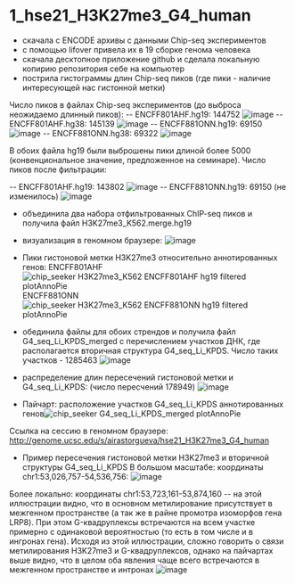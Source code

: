 # 1_hse21_H3K27me3_G4_human
- скачала с ENCODE архивы с данными Chip-seq экспериментов
- с помощью lifover привела их в 19 сборке генома человека
- скачала десктопное приложение github и сделала локальную копирию репозитория себе на компьютер
- пострила гистограммы длин Chip-seq пиков (где пики - наличие интересующей нас гистонной метки)

Число пиков в файлах Chip-seq экспериментов (до выброса неожидаемо длинный пиков):
-- ENCFF801AHF.hg19: 144752
![image](https://user-images.githubusercontent.com/84495736/121469434-261b5d80-c9c5-11eb-89a1-95d50552367f.png)
-- ENCFF801AHF.hg38: 145139
![image](https://user-images.githubusercontent.com/84495736/121469509-4ba86700-c9c5-11eb-8a96-415d5e9f145c.png)
-- ENCFF881ONN.hg19: 69150
![image](https://user-images.githubusercontent.com/84495736/121469567-62e75480-c9c5-11eb-8f7d-af556f0b4a68.png)
-- ENCFF881ONN.hg38: 69322
![image](https://user-images.githubusercontent.com/84495736/121469617-7b576f00-c9c5-11eb-93d6-bb661dbc472d.png)

В обоих файла hg19 были выброшены пики длиной более 5000 (конвенциональное значение, предложенное на семинаре).
Число пиков после фильтрации:

-- ENCFF801AHF.hg19: 143802
![image](https://user-images.githubusercontent.com/84495736/121472568-08042c00-c9ca-11eb-8dc1-64b9a0c5e343.png)
-- ENCFF881ONN.hg19: 69150 (не изменилось)
![image](https://user-images.githubusercontent.com/84495736/121472640-20744680-c9ca-11eb-941a-8e4f43731203.png)


- объединила два набора отфильтрованных ChIP-seq пиков и получила файл H3K27me3_K562.merge.hg19
- визуализация в геномном браузере:
![image](https://user-images.githubusercontent.com/84495736/121482742-16f0db80-c9d6-11eb-8e75-2acde6540f6e.png)

- Пики гистоновой метки H3K27me3 относительно аннотированных генов:
ENCFF801AHF ![chip_seeker H3K27me3_K562 ENCFF801AHF hg19 filtered plotAnnoPie](https://user-images.githubusercontent.com/84495736/121536581-dd3ac780-ca0b-11eb-8256-0a6fde8d0b7e.png)
ENCFF881ONN ![chip_seeker H3K27me3_K562 ENCFF881ONN hg19 filtered plotAnnoPie](https://user-images.githubusercontent.com/84495736/121536716-fb082c80-ca0b-11eb-8d99-ef545dee7f40.png)


- обединила файлы для обоих стрендов и получила файл G4_seq_Li_KPDS_merged с перечислением участков ДНК, где располагается вторичная структура G4_seq_Li_KPDS. Число таких участков - 1285463
![image](https://user-images.githubusercontent.com/84495736/121494709-a64fbc00-c9e1-11eb-86ea-7b879b88be92.png)

- распределение длин пересечений гистоновой метки и G4_seq_Li_KPDS:
(число пересчений 178949)
![image](https://user-images.githubusercontent.com/84495736/121495766-8e2c6c80-c9e2-11eb-9df2-7b6cea286e48.png)

- Пайчарт: расположение участков G4_seq_Li_KPDS аннотированных генов![chip_seeker G4_seq_Li_KPDS_merged plotAnnoPie](https://user-images.githubusercontent.com/84495736/121537865-fb54f780-ca0c-11eb-884d-8de0b66132ec.png)


Ссылка на сессию в геномном браузере: http://genome.ucsc.edu/s/airastorgueva/hse21_H3K27me3_G4_human

- Пример пересечения гистоновой метки H3K27me3 и вторичной структуры G4_seq_Li_KPDS
В большом масштабе: координаты chr1:53,026,757-54,536,756:
![image](https://user-images.githubusercontent.com/84495736/121523456-e83b2b00-c9fe-11eb-81e1-6006db32a40a.png)

Более локально: координаты chr1:53,723,161-53,874,160 -- на этой иллюстрации видно, что в основном метилирование присутствует в межгенном пространстве (а так же в райне промотра изоморфов гена LRP8). При этом G-квадруплексы встречаются на всем участке примерно с одинаковой вероятностью (то есть в том числе и в ингронах гена). Исходя из этой иллюстрации, сложно говорить о связи метилирования H3K27me3 и G-квадруплексов, однако на пайчартах выше видно, что в целом оба явления чаще всего встречаются в межгенном пространстве и интронах
![image](https://user-images.githubusercontent.com/84495736/121526986-9a282680-ca02-11eb-9943-dd7790f3528d.png)


